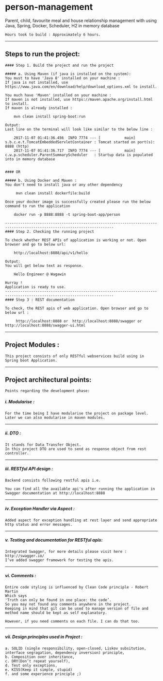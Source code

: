 # person-management
Parent, child, favourite meal and house relationship management with using Java, Spring, Docker, Scheduler, H2 in memory database

    Hours took to build : Approximately 6 hours.
------------------------------------------------------------------------------------------------------------------------
## Steps to run the project:

	#### Step 1. Build the project and run the project

    ##### a. Using Maven (if java is installed on the system):
    You must to have 'Java 8' installed on your machine :
    If java is not installed, use  https://www.java.com/en/download/help/download_options.xml to install.

    You much have 'Maven' installed on your machine :
    If maven is not installed, use https://maven.apache.org/install.html to install.
    If maven is already installed :

    	mvn clean install spring-boot:run

    Output:
    Last line on the terminal will look like similar to the below line :

        2017-11-07 01:41:36.456  INFO 7774 --- [           main] s.b.c.e.t.TomcatEmbeddedServletContainer : Tomcat started on port(s): 8888 (http)
        2017-11-07 01:41:36.717  INFO 7774 --- [           main] c.w.p.scheduler.ParentSummaryScheduler   : Startup data is populated into in memory database


    #### OR

    ##### b. Using Docker and Maven :
    You don't need to install java or any other dependency

         mvn clean install dockerfile:build

    Once your docker image is successfully created please run the below command to run the application

        docker run -p 8888:8888 -t spring-boot-app/person

    ------------------------------------------------------------------------------------------------------------------------
    #### Step 2. Checking the running project

    To check whether REST APIs of application is working or not. Open browser and go to below url:

    	http://localhost:8888/api/v1/hello

    Output:
    You will get below text as response.

    	Hello Engineer @ Wagawin

    Hurray !
    Application is ready to use.
    ------------------------------------------------------------------------------------------------------------------------
    #### Step 3 : REST documentation

    To check, the REST apis of web application. Open browser and go to below url :

    	 http://localhost:8888 or  http://localhost:8888/swagger or http://localhost:8888/swagger-ui.html

------------------------------------------------------------------------------------------------------------------------
## Project Modules :
	This project consists of only RESTful webservices build using in Spring boot Application.
------------------------------------------------------------------------------------------------------------------------
## Project architectural points:
	Points regarding the development phase:

##### i. Modularise :
	For the time being I have modularise the project on package level.
	Later we can also modularise in maven modules.

------------------------------------------------------------------------------------------------------------------------
##### ii. DTO :
	It stands for Data Transfer Object.
	In this project DTO are used to send as response object from rest controller.

------------------------------------------------------------------------------------------------------------------------
##### iii. RESTful API design :
	Backend consists following restful apis i.e.

	You can find all the available api's after running the application in Swagger documentation at http://localhost:8888
------------------------------------------------------------------------------------------------------------------------
##### iv. Exception Handler via Aspect :
	Added aspect for exception handling at rest layer and send appropriate http status and error messages.

------------------------------------------------------------------------------------------------------------------------
##### v. Testing and documentation for RESTful apis:
	Integrated Swagger, for more details please visit here : http://swagger.io/
	I’ve added swagger framework for testing the apis.

------------------------------------------------------------------------------------------------------------------------
##### vi. Comments :
	Entire code styling is influenced by Clean Code principle - Robert Martin
	Which says
	'Truth can only be found in one place: the code’.
	So you may not found any comments anywhere in the project.
	Keeping in mind that git can be used to manage version of file and method name should be kept as self explanatory.

	However, if you need comments on each file. I can do that too.

------------------------------------------------------------------------------------------------------------------------
##### vii. Design principles used in Project :
	a. SOLID (single responsibility, open-closed, Liskov subsitution, interface segragation, dependency inversion) principle,
	b. Composition over inheritance,
	c. DRY(Don’t repeat yourself),
	d. Test only exceptions,
	e. KISS(Keep it simple, stupid)
	f. and some experience principle ;)
